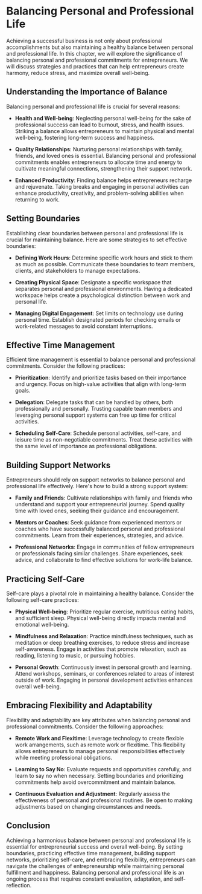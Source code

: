 Balancing Personal and Professional Life
=================================================

Achieving a successful business is not only about professional accomplishments but also maintaining a healthy balance between personal and professional life. In this chapter, we will explore the significance of balancing personal and professional commitments for entrepreneurs. We will discuss strategies and practices that can help entrepreneurs create harmony, reduce stress, and maximize overall well-being.

Understanding the Importance of Balance
---------------------------------------

Balancing personal and professional life is crucial for several reasons:

* **Health and Well-being**: Neglecting personal well-being for the sake of professional success can lead to burnout, stress, and health issues. Striking a balance allows entrepreneurs to maintain physical and mental well-being, fostering long-term success and happiness.

* **Quality Relationships**: Nurturing personal relationships with family, friends, and loved ones is essential. Balancing personal and professional commitments enables entrepreneurs to allocate time and energy to cultivate meaningful connections, strengthening their support network.

* **Enhanced Productivity**: Finding balance helps entrepreneurs recharge and rejuvenate. Taking breaks and engaging in personal activities can enhance productivity, creativity, and problem-solving abilities when returning to work.

Setting Boundaries
------------------

Establishing clear boundaries between personal and professional life is crucial for maintaining balance. Here are some strategies to set effective boundaries:

* **Defining Work Hours**: Determine specific work hours and stick to them as much as possible. Communicate these boundaries to team members, clients, and stakeholders to manage expectations.

* **Creating Physical Space**: Designate a specific workspace that separates personal and professional environments. Having a dedicated workspace helps create a psychological distinction between work and personal life.

* **Managing Digital Engagement**: Set limits on technology use during personal time. Establish designated periods for checking emails or work-related messages to avoid constant interruptions.

Effective Time Management
-------------------------

Efficient time management is essential to balance personal and professional commitments. Consider the following practices:

* **Prioritization**: Identify and prioritize tasks based on their importance and urgency. Focus on high-value activities that align with long-term goals.

* **Delegation**: Delegate tasks that can be handled by others, both professionally and personally. Trusting capable team members and leveraging personal support systems can free up time for critical activities.

* **Scheduling Self-Care**: Schedule personal activities, self-care, and leisure time as non-negotiable commitments. Treat these activities with the same level of importance as professional obligations.

Building Support Networks
-------------------------

Entrepreneurs should rely on support networks to balance personal and professional life effectively. Here's how to build a strong support system:

* **Family and Friends**: Cultivate relationships with family and friends who understand and support your entrepreneurial journey. Spend quality time with loved ones, seeking their guidance and encouragement.

* **Mentors or Coaches**: Seek guidance from experienced mentors or coaches who have successfully balanced personal and professional commitments. Learn from their experiences, strategies, and advice.

* **Professional Networks**: Engage in communities of fellow entrepreneurs or professionals facing similar challenges. Share experiences, seek advice, and collaborate to find effective solutions for work-life balance.

Practicing Self-Care
--------------------

Self-care plays a pivotal role in maintaining a healthy balance. Consider the following self-care practices:

* **Physical Well-being**: Prioritize regular exercise, nutritious eating habits, and sufficient sleep. Physical well-being directly impacts mental and emotional well-being.

* **Mindfulness and Relaxation**: Practice mindfulness techniques, such as meditation or deep breathing exercises, to reduce stress and increase self-awareness. Engage in activities that promote relaxation, such as reading, listening to music, or pursuing hobbies.

* **Personal Growth**: Continuously invest in personal growth and learning. Attend workshops, seminars, or conferences related to areas of interest outside of work. Engaging in personal development activities enhances overall well-being.

Embracing Flexibility and Adaptability
--------------------------------------

Flexibility and adaptability are key attributes when balancing personal and professional commitments. Consider the following approaches:

* **Remote Work and Flexitime**: Leverage technology to create flexible work arrangements, such as remote work or flexitime. This flexibility allows entrepreneurs to manage personal responsibilities effectively while meeting professional obligations.

* **Learning to Say No**: Evaluate requests and opportunities carefully, and learn to say no when necessary. Setting boundaries and prioritizing commitments help avoid overcommitment and maintain balance.

* **Continuous Evaluation and Adjustment**: Regularly assess the effectiveness of personal and professional routines. Be open to making adjustments based on changing circumstances and needs.

Conclusion
----------

Achieving a harmonious balance between personal and professional life is essential for entrepreneurial success and overall well-being. By setting boundaries, practicing effective time management, building support networks, prioritizing self-care, and embracing flexibility, entrepreneurs can navigate the challenges of entrepreneurship while maintaining personal fulfillment and happiness. Balancing personal and professional life is an ongoing process that requires constant evaluation, adaptation, and self-reflection.
